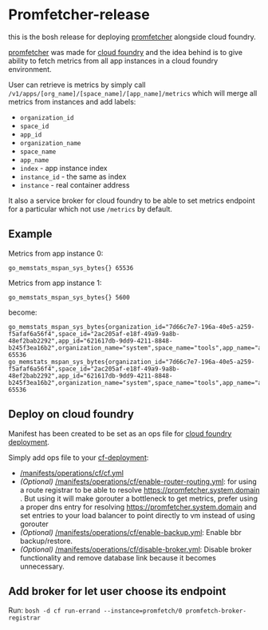 # Promfetcher-release

this is the bosh release for deploying [promfetcher](https://github.com/orange-cloudfoundry/promfetcher) alongside cloud foundry.

[promfetcher](https://github.com/orange-cloudfoundry/promfetcher) was made for [cloud foundry](https://cloudfoundry.org) and the idea behind is to give ability to fetch 
metrics from all app instances in a cloud foundry environment.

User can retrieve is metrics by simply call `/v1/apps/[org_name]/[space_name]/[app_name]/metrics` which will merge all metrics 
from instances and add labels:
- `organization_id`
- `space_id` 
- `app_id`
- `organization_name`
- `space_name` 
- `app_name`
- `index` - app instance index
- `instance_id` - the same as index
- `instance` - real container address

It also a service broker for cloud foundry to be able to set metrics endpoint for a particular which not use `/metrics` by default.

## Example

Metrics from app instance 0:
```
go_memstats_mspan_sys_bytes{} 65536
```

Metrics from app instance 1:
```
go_memstats_mspan_sys_bytes{} 5600
```

become:
```
go_memstats_mspan_sys_bytes{organization_id="7d66c7e7-196a-40e5-a259-f5afaf6a56f4",space_id="2ac205af-e18f-49a9-9a8b-48ef2bab2292",app_id="621617db-9dd9-4211-8848-b245f3ea16b2",organization_name="system",space_name="tools",app_name="app",index="0",instance_id="0",instance="172.76.112.90:61038"} 65536
go_memstats_mspan_sys_bytes{organization_id="7d66c7e7-196a-40e5-a259-f5afaf6a56f4",space_id="2ac205af-e18f-49a9-9a8b-48ef2bab2292",app_id="621617db-9dd9-4211-8848-b245f3ea16b2",organization_name="system",space_name="tools",app_name="app",index="1",instance_id="1",instance="172.76.112.91:61010"} 65536
```

## Deploy on cloud foundry

Manifest has been created to be set as an ops file for [cloud foundry deployment](https://github.com/cloudfoundry/cf-deployment).

Simply add ops file to your [cf-deployment](https://github.com/cloudfoundry/cf-deployment):
- [/manifests/operations/cf/cf.yml](/manifests/operations/cf/cf.yml)
- *(Optional)* [/manifests/operations/cf/enable-router-routing.yml](/manifests/operations/cf/enable-router-routing.yml):
 for using a route registrar to be able to resolve https://promfetcher.system.domain . But using it will make gorouter a bottleneck to get 
 metrics, prefer using a proper dns entry for resolving https://promfetcher.system.domain and set entries to your load balancer to point directly to vm
 instead of using gorouter
- *(Optional)* [/manifests/operations/cf/enable-backup.yml](/manifests/operations/cf/enable-backup.yml): Enable bbr backup/restore.
- *(Optional)* [/manifests/operations/cf/disable-broker.yml](/manifests/operations/cf/disable-broker.yml): Disable broker functionality and remove database link because it becomes unnecessary.

## Add broker for let user choose its endpoint

Run: `bosh -d cf run-errand --instance=promfetch/0 promfetch-broker-registrar`